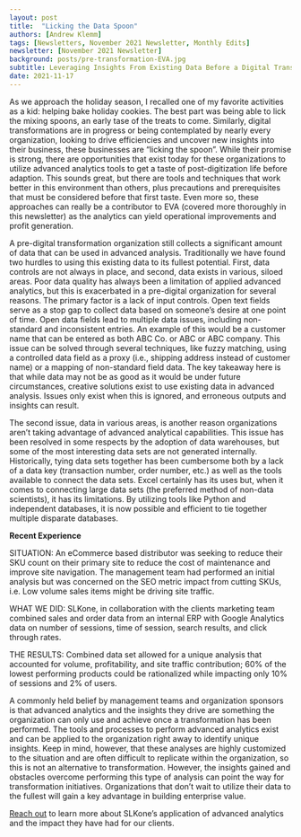 ```yaml
---
layout: post
title:  "Licking the Data Spoon"
authors: [Andrew Klemm]
tags: [Newsletters, November 2021 Newsletter, Monthly Edits]
newsletter: [November 2021 Newsletter]
background: posts/pre-transformation-EVA.jpg
subtitle: Leveraging Insights From Existing Data Before a Digital Transformation
date: 2021-11-17
---
```


As we approach the holiday season, I recalled one of my favorite activities as a kid: helping bake holiday cookies. The best part was being able to lick the mixing spoons, an early tase of the treats to come. Similarly, digital transformations are in progress or being contemplated by nearly every organization, looking to drive efficiencies and uncover new insights into their business, these businesses are “licking the spoon”. While their promise is strong, there are opportunities that exist today for these organizations to utilize advanced analytics tools to get a taste of post-digitization life before adaption. This sounds great, but there are tools and techniques that work better in this environment than others, plus precautions and prerequisites that must be considered before that first taste. Even more so, these approaches can really be a contributor to EVA (covered more thoroughly in this newsletter) as the analytics can yield operational improvements and profit generation. 

A pre-digital transformation organization still collects a significant amount of data that can be used in advanced analysis. Traditionally we have found two hurdles to using this existing data to its fullest potential. First, data controls are not always in place, and second, data exists in various, siloed areas. Poor data quality has always been a limitation of applied advanced analytics, but this is exacerbated in a pre-digital organization for several reasons. The primary factor is a lack of input controls. Open text fields serve as a stop gap to collect data based on someone’s desire at one point of time. Open data fields lead to multiple data issues, including non-standard and inconsistent entries. An example of this would be a customer name that can be entered as both ABC Co. or ABC or ABC company. This issue can be solved through several techniques, like fuzzy matching, using a controlled data field as a proxy (i.e., shipping address instead of customer name) or a mapping of non-standard field data. The key takeaway here is that while data may not be as good as it would be under future circumstances, creative solutions exist to use existing data in advanced analysis. Issues only exist when this is ignored, and erroneous outputs and insights can result.

The second issue, data in various areas, is another reason organizations aren’t taking advantage of advanced analytical capabilities. This issue has been resolved in some respects by the adoption of data warehouses, but some of the most interesting data sets are not generated internally. Historically, tying data sets together has been cumbersome both by a lack of a data key (transaction number, order number, etc.) as well as the tools available to connect the data sets. Excel certainly has its uses but, when it comes to connecting large data sets (the preferred method of non-data scientists), it has its limitations. By utilizing tools like Python and independent databases, it is now possible and efficient to tie together multiple disparate databases.

<div class="emphasis" markdown="1"> 
<strong>Recent Experience</strong><br>

SITUATION: An eCommerce based distributor was seeking to reduce their SKU count on their primary site to reduce the cost of maintenance and improve site navigation.  The management team had performed an initial analysis but was concerned on the SEO metric impact from cutting SKUs, i.e. Low volume sales items might be driving site traffic.

WHAT WE DID: SLKone, in collaboration with the clients marketing team combined sales and order data from an internal ERP with Google Analytics data on number of sessions, time of session, search results, and click through rates.    

THE RESULTS: Combined data set allowed for a unique analysis that accounted for volume, profitability, and site traffic contribution;  60% of the lowest performing products could be rationalized while impacting only 10% of sessions and 2% of users.
</div>

A commonly held belief by management teams and organization sponsors is that advanced analytics and the insights they drive are something the organization can only use and achieve once a transformation has been performed. The tools and processes to perform advanced analytics exist and can be applied to the organization right away to identify unique insights. Keep in mind, however, that these analyses are highly customized to the situation and are often difficult to replicate within the organization, so this is not an alternative to transformation. However, the insights gained and obstacles overcome performing this type of analysis can point the way for transformation initiatives. Organizations that don’t wait to utilize their data to the fullest will gain a key advantage in building enterprise value.

<a href="https://slkone.com/contact/">Reach out</a> to learn more about SLKone’s application of advanced analytics and the impact they have had for our clients.
